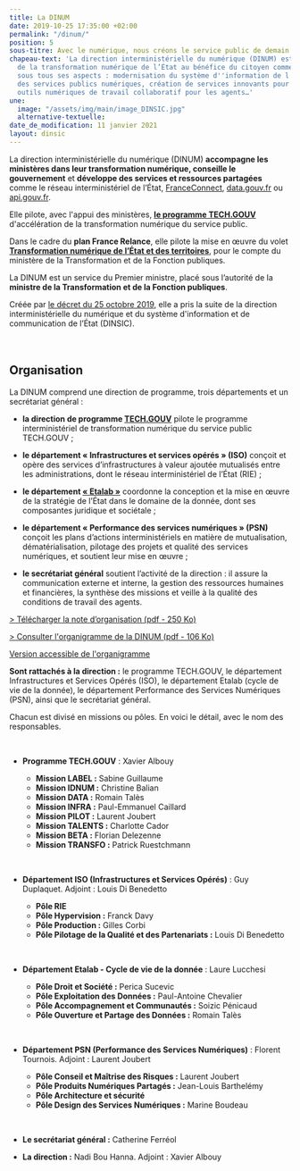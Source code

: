 ```yaml
---
title: La DINUM
date: 2019-10-25 17:35:00 +02:00
permalink: "/dinum/"
position: 5
sous-titre: Avec le numérique, nous créons le service public de demain
chapeau-text: 'La direction interministérielle du numérique (DINUM) est en charge
  de la transformation numérique de l’État au bénéfice du citoyen comme de l''agent,
  sous tous ses aspects : modernisation du système d''information de l''État, qualité
  des services publics numériques, création de services innovants pour les citoyens,
  outils numériques de travail collaboratif pour les agents…'
une:
  image: "/assets/img/main/image_DINSIC.jpg"
  alternative-textuelle: 
date_de_modification: 11 janvier 2021
layout: dinsic
---
```


La direction interministérielle du numérique (DINUM) **accompagne les ministères dans leur transformation numérique, conseille le gouvernement** et **développe des services et ressources partagées** comme le réseau interministériel de l’État, [FranceConnect](https://franceconnect.gouv.fr), [data.gouv.fr](https://www.data.gouv.fr) ou [api.gouv.fr](https://api.gouv.fr).

Elle pilote, avec l'appui des ministères, **[le programme TECH.GOUV](/publications/tech-gouv-strategie-et-feuille-de-route-2019-2021/)** d'accélération de la transformation numérique du service public.

Dans le cadre du **plan France Relance**, elle pilote la mise en œuvre du volet **[Transformation numérique de l’État et des territoires](https://france-relance.transformation.gouv.fr/ "Transformation numérique de l’État et des territoires - Lien externe")**, pour le compte du ministère de la Transformation et de la Fonction publiques.

La DINUM est un service du Premier ministre, placé sous l’autorité de la **ministre de la Transformation et de la Fonction publiques**.

Créée par [le décret du 25 octobre 2019](https://www.legifrance.gouv.fr/affichTexte.do?cidTexte=JORFTEXT000039281619 "Le décret du 25 octobre 2019 - Lien externe"), elle a pris la suite de la direction interministérielle du numérique et du système d'information et de communication de l’État (DINSIC).
<br>
<br>
<br>

## **Organisation**

La DINUM comprend une direction de programme, trois départements et un secrétariat général :

* **la direction de programme [TECH.GOUV](/publications/tech-gouv-strategie-et-feuille-de-route-2019-2021/)** pilote le programme interministériel de transformation numérique du service public TECH.GOUV ;

* **le département « Infrastructures et services opérés » (ISO)** conçoit et opère des services d’infrastructures à valeur ajoutée mutualisés entre les administrations, dont le réseau interministériel de l’État (RIE) ;

* **le département [« Etalab »](https://www.etalab.gouv.fr/ "Etalab - Lien externe")** coordonne la conception et la mise en œuvre de la stratégie de l’État dans le domaine de la donnée, dont ses composantes juridique et sociétale ;

* **le département « Performance des services numériques » (PSN)** conçoit les plans d’actions interministériels en matière de mutualisation, dématérialisation, pilotage des projets et qualité des services numériques, et soutient leur mise en œuvre ;

* **le secrétariat général** soutient l’activité de la direction : il assure la communication externe et interne, la gestion des ressources humaines et financières, la synthèse des missions et veille à la qualité des conditions de travail des agents.

[> Télécharger la note d’organisation (pdf - 250 Ko)](/uploads/note_organisation_DINUM_20200301.pdf "Télécharger la note d’organisation - pdf, 250 Ko")

[> Consulter l'organigramme de la DINUM (pdf - 106 Ko)](/uploads/organigramme_DINUM.pdf "> Consulter l'organigramme de la DINUM - pdf, 106 Ko")

<div class="accordion no-bullet" data-accordion data-allow-all-closed="true">
<div class="accordion-item" data-accordion-item>
<a href="#" class="accordion-title">Version accessible de l'organigramme</a>
<div class="accordion-content" data-tab-content >
<p><b>Sont rattachés à la direction :</b> le programme TECH.GOUV, le département Infrastructures et Services Opérés (ISO), le département Etalab (cycle de vie de la donnée), le département Performance des Services Numériques (PSN), ainsi que le secrétariat général.</p>
<p>Chacun est divisé en missions ou pôles. En voici le détail, avec le nom des responsables.</p>
<br>
<ul><li><b>Programme TECH.GOUV</b> : Xavier Albouy</li>
  <ul>
    <li><b>Mission LABEL :</b> Sabine Guillaume</li>
    <li><b>Mission IDNUM :</b> Christine Balian</li>
    <li><b>Mission DATA :</b> Romain Talès</li>
    <li><b>Mission INFRA :</b> Paul-Emmanuel Caillard</li>
    <li><b>Mission PILOT :</b> Laurent Joubert</li>
    <li><b>Mission TALENTS :</b> Charlotte Cador</li>
    <li><b>Mission BETA :</b> Florian Delezenne</li>
    <li><b>Mission TRANSFO :</b> Patrick Ruestchmann</li>
  </ul>
</ul>
<br>
<ul><li><b>Département ISO (Infrastructures et Services Opérés)</b> : Guy Duplaquet. Adjoint : Louis Di Benedetto</li>
  <ul>
    <li><b>Pôle RIE</b></li>
    <li><b>Pôle Hypervision :</b> Franck Davy</li>
    <li><b>Pôle Production :</b> Gilles Corbi</li>
    <li><b>Pôle Pilotage de la Qualité et des Partenariats :</b> Louis Di Benedetto</li>
  </ul>
</ul>
<br>
<ul><li><b>Département Etalab - Cycle de vie de la donnée</b> : Laure Lucchesi</li>
  <ul>
    <li><b>Pôle Droit et Société :</b> Perica Sucevic</li>
    <li><b>Pôle Exploitation des Données :</b> Paul-Antoine Chevalier</li>
    <li><b>Pôle Accompagnement et Communautés :</b> Soizic Pénicaud</li>
    <li><b>Pôle Ouverture et Partage des Données :</b> Romain Talès</li>
  </ul>
</ul>
<br>
<ul><li><b>Département PSN (Performance des Services Numériques)</b> : Florent Tournois. Adjoint : Laurent Joubert</li>
  <ul>
    <li><b>Pôle Conseil et Maîtrise des Risques :</b> Laurent Joubert</li>
    <li><b>Pôle Produits Numériques Partagés :</b> Jean-Louis Barthelémy</li>
    <li><b>Pôle Architecture et sécurité</b></li>
    <li><b>Pôle Design des Services Numériques :</b> Marine Boudeau</li>
  </ul>
</ul>
<br>
<ul><li><b>Le secrétariat général :</b> Catherine Ferréol</li></ul>
<ul><li><b>La direction :</b> Nadi Bou Hanna. Adjoint : Xavier Albouy</li></ul>
<br>
</div>
</div>
</div>
<br>
<br>